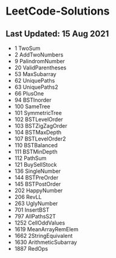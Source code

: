 # LeetCode-Solutions
## Last Updated: 15 Aug 2021

+ 1 TwoSum
+ 2 AddTwoNumbers
+ 9 PalindromNumber
+ 20 ValidParentheses
+ 53 MaxSubarray
+ 62 UniquePaths
+ 63 UniquePaths2
+ 66 PlusOne
+ 94 BSTInorder
+ 100 SameTree
+ 101 SymmetricTree
+ 102 BSTLevelOrder
+ 103 BSTZigZagOrder
+ 104 BSTMaxDepth
+ 107 BSTLevelOrder2
+ 110 BSTBalanced
+ 111 BSTMinDepth
+ 112 PathSum
+ 121 BuySellStock
+ 136 SingleNumber
+ 144 BSTPreOrder
+ 145 BSTPostOrder
+ 202 HappyNumber
+ 206 RevLL
+ 263 UglyNumber
+ 701 InsertBST
+ 797 AllPathsS2T
+ 1252 CellOddValues
+ 1619 MeanArrayRemElem
+ 1662 2StringEquivalent
+ 1630 ArithmeticSubarray
+ 1887 RedOps
